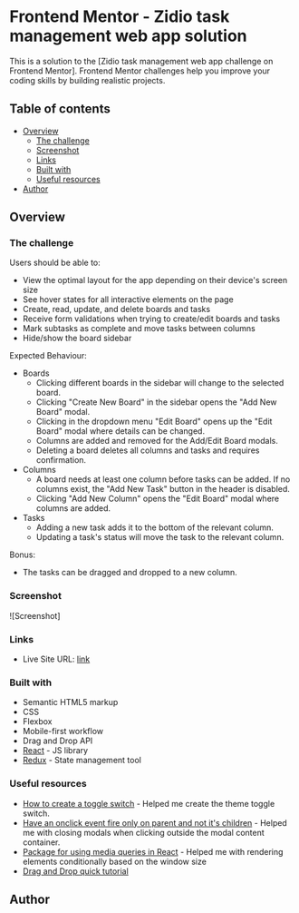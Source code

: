 # Frontend Mentor - Zidio task management web app solution

This is a solution to the [Zidio task management web app challenge on Frontend Mentor]. Frontend Mentor challenges help you improve your coding skills by building realistic projects. 

## Table of contents

- [Overview](#overview)
  - [The challenge](#the-challenge)
  - [Screenshot](#screenshot)
  - [Links](#links)
  - [Built with](#built-with)
  - [Useful resources](#useful-resources)
- [Author](#author)

## Overview

### The challenge

Users should be able to:

- View the optimal layout for the app depending on their device's screen size
- See hover states for all interactive elements on the page
- Create, read, update, and delete boards and tasks
- Receive form validations when trying to create/edit boards and tasks
- Mark subtasks as complete and move tasks between columns
- Hide/show the board sidebar

Expected Behaviour:

- Boards
  - Clicking different boards in the sidebar will change to the selected board.
  - Clicking "Create New Board" in the sidebar opens the "Add New Board" modal.
  - Clicking in the dropdown menu "Edit Board" opens up the "Edit Board" modal where details can be changed.
  - Columns are added and removed for the Add/Edit Board modals.
  - Deleting a board deletes all columns and tasks and requires confirmation.
- Columns
  - A board needs at least one column before tasks can be added. If no columns exist, the "Add New Task" button in the header is disabled.
  - Clicking "Add New Column" opens the "Edit Board" modal where columns are added.
- Tasks
  - Adding a new task adds it to the bottom of the relevant column.
  - Updating a task's status will move the task to the relevant column.

Bonus: 
  - The tasks can be dragged and dropped to a new column.

### Screenshot

![Screenshot]

### Links

- Live Site URL: [link](https://zidio-task-management-app.netlify.app/)

### Built with

- Semantic HTML5 markup
- CSS
- Flexbox
- Mobile-first workflow
- Drag and Drop API
- [React](https://reactjs.org/) - JS library
- [Redux](https://redux.js.org/) - State management tool

### Useful resources

- [How to create a toggle switch](https://www.w3schools.com/howto/howto_css_switch.asp) - Helped me create the theme toggle switch.
- [Have an onclick event fire only on parent and not it's children](https://stackoverflow.com/questions/9183381/how-to-have-click-event-only-fire-on-parent-div-not-children) - Helped me with closing modals when clicking outside the modal content container.
- [Package for using media queries in React](https://www.npmjs.com/package/react-responsive) - Helped me with rendering elements conditionally based on the window size
- [Drag and Drop quick tutorial](https://www.youtube.com/watch?v=u65Y-vqYNAk)
## Author

